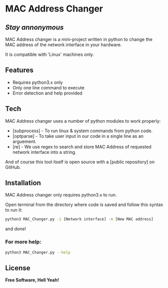 # MAC Address Changer
## _Stay annonymous_

MAC Address changer is a mini-project written in python to change the MAC address of the network interface in your hardware. 

It is compatible with 'Linux' machines only. 

## Features
- Requires python3.x only
- Only one line command to execute
- Error detection and help provided

## Tech

MAC Address changer uses a number of python modules to work properly:

- [subprocess] - To run linux & system commands from python code.
- [optparse] - To take user input in our code in a single line as an arguement.
- [re] - We use regex to search and store MAC Address of requested network interface into a string.

And of course this tool itself is open source with a [public repository] on GitHub.

## Installation

MAC Address changer only requires python3.x to run.

Open terminal from the directory where code is saved and follow this syntax to run it:

```sh
python3 MAC_Changer.py -i [Network interface] -m [New MAC address]
```
and done!

### For more help: 
```sh
python3 MAC_Changer.py --help
```

## License

**Free Software, Hell Yeah!**

[//]: # (These are reference links used in the body of this note and get stripped out when the markdown processor does its job. There is no need to format nicely because it shouldn't be seen. Thanks SO - http://stackoverflow.com/questions/4823468/store-comments-in-markdown-syntax)

   [dill]: <https://github.com/joemccann/dillinger>
   [git-repo-url]: <https://github.com/joemccann/dillinger.git>
